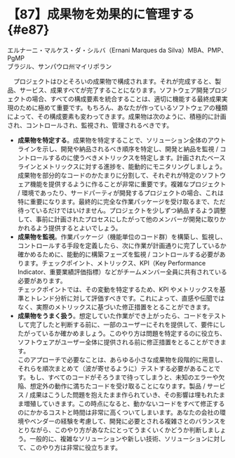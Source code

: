 # 【87】成果物を効果的に管理する{#e87}

<div class="author">エルナーニ・マルケス・ダ・シルバ（Ernani Marques da Silva）<span class="author_title">MBA、PMP、PgMP</span></div>
<div class="author_address">ブラジル、サンパウロ州マイリポラン</div>

　プロジェクトはひとそろいの成果物で構成されます。それが完成すると、製品、サービス、成果すべてが完了することになります。ソフトウェア開発プロジェクトの場合、すべての構成要素を統合することは、適切に機能する最終成果実現のために極めて重要です。もちろん、あなたが作っているソフトウェアの種類によって、その構成要素も変わってきます。成果物は次のように、積極的に計画され、コントロールされ、監視され、管理されるべきです。

* **成果物を特定する**。成果物を特定することで、ソリューション全体のアウトラインを示し、開発や納品されるべき順序を特定し、開発と納品を監視 / コントロールするのに使うべきメトリックスを特定します。計画されたベースラインとメトリックスに対する進捗を、能動的にモニタリングしましょう。  
成果物を部分的なコードのかたまりに分割して、それぞれが特定のソフトウェア機能を提供するように作ることが非常に重要です。複雑なプロジェクト / 環境であったり、サードパーティが開発するプロジェクトの場合、これは特に重要になります。最終的に完全な作業パッケージを受け取るまで、ただ待っているだけではいけません。プロジェクトを少しずつ納品するよう調整して、事前に計画されたプロセスにしたがって他のメンバーが開発に取りかかれるよう提供するとよいでしょう。
* **成果物を監視**。作業パッケージ（機能単位のコード群）を構築し、監視し、コントロールする手段を定義したら、次に作業が計画通りに完了しているか確かめるために、能動的に構築フェーズを監視 / コントロールする必要があります。チェックポイント、メトリックス、KPI（Key Performance Indicator、重要業績評価指標）などがチームメンバー全員に共有されている必要があります。  
チェックポイントでは、その変動を特定するため、KPI やメトリックスを基準とトレンド分析に対して評価すべきです。これによって、直感や伝聞ではなく、実際のメトリックスに基づいた修正措置をとることができます。
* **成果物をうまく扱う**。想定していた作業ができ上がったら、コードをテストして完了したと判断する前に、一部のユーザーにそれを提供して、要件にしたがっているか確かめましょう。このやり方は問題を特定するのに役立ち、ソフトウェアがユーザー全体に提供される前に修正措置をとることができます。  
このアプローチで必要なことは、あらゆる小さな成果物を段階的に用意し、それらを順次まとめて（波が寄せるように）テストする必要があることです。もし、すべてのコードがそろうまで待ってしまうと、未知のエラーや欠陥、想定外の動作に満ちたコードを受け取ることになります。製品 / サービス / 成果はこうした問題を抱えたまま作られていき、その影響は埋もれたまま増殖していきます。この時点になると、動かないコードをすべて修正するのにかかるコストと時間は非常に高くついてしまいます。あなたの会社の環境やベンダーの経験を考慮して、開発に必要とされる複雑さとのバランスをとりながら、このやり方があなたにとってうまくいくかどうか判断しましょう。一般的に、複雑なソリューションや新しい技術、ソリューションに対して、このやり方は非常に役立ちます。
